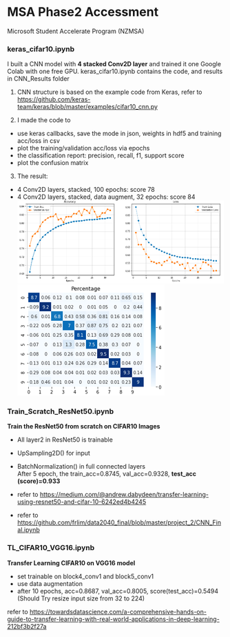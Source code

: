 # MSA Phase2 Accessment
Microsoft Student Accelerate Program (NZMSA)

### keras_cifar10.ipynb
I built a CNN model with **4 stacked Conv2D layer** and trained it one Google Colab with one free GPU.
keras_cifar10.ipynb contains the code, and results in CNN_Results folder


1. CNN structure is based on the example code from Keras, refer to
https://github.com/keras-team/keras/blob/master/examples/cifar10_cnn.py


2. I made the code to 
- use keras callbacks,  save the mode in json, weights in hdf5 and training acc/loss in csv
- plot the training/validation acc/loss via epochs
- the classification report: precision, recall, f1, support score
- plot the confusion matrix


3. The result:
- 4 Conv2D layers, stacked, 100 epochs: score 78
- 4 Conv2D layers, stacked, data augment, 32 epochs: score 84
![Performance](CNN_Results/acc_loss.png)
![conf_matrix](CNN_Results/confusion_matrix.png)

### Train_Scratch_ResNet50.ipynb
**Train the ResNet50 from scratch on CIFAR10 Images**
- All layer2 in ResNet50 is trainable
- UpSampling2D() for input
- BatchNormalization() in full connected layers  
After 5 epoch, the train_acc=0.8745, val_acc=0.9328, **test_acc (score)=0.933**
  
- refer to https://medium.com/@andrew.dabydeen/transfer-learning-using-resnet50-and-cifar-10-6242ed4b4245
- refer to https://github.com/frlim/data2040_final/blob/master/project_2/CNN_Final.ipynb

### TL_CIFAR10_VGG16.ipynb
**Transfer Learning CIFAR10 on VGG16 model**
- set trainable on block4_conv1 and block5_conv1
- use data augmentation
- after 10 epochs, acc=0.8687, val_acc=0.8005, score(test_acc)=0.5494  
(Should Try resize input size from 32 to 224) 
  
refer to https://towardsdatascience.com/a-comprehensive-hands-on-guide-to-transfer-learning-with-real-world-applications-in-deep-learning-212bf3b2f27a
